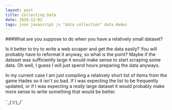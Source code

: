 ```yaml
---
layout: post
title: Collecting Data
date: 2020-12-02
tags: json javascript js "data collection" data Hades
---
```


###What are you suppose to do when you have a relatively small dataset?

Is it better to try to write a web scraper and get the data easily?
You will probably have to reformat it anyway, so what is the point?
Maybe if the dataset was sufficiently large it would make sense to start scraping some data.
Oh well, I guess I will just spend hours preparing the data anyways.

In my current case I am just compiling a relatively short list of items from the game Hades so it isn't so bad.
If I was expecting the list to be frequently updated, 
or if I was expecting a *really* large dataset it would probably make more sense to write something that would be better.

¯\_(ツ)_/¯

